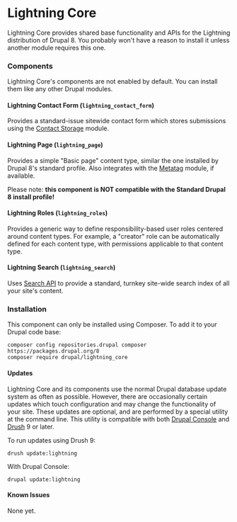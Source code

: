 # Lightning Core
Lightning Core provides shared base functionality and APIs for the Lightning
distribution of Drupal 8. You probably won't have a reason to install it
unless another module requires this one.

### Components
Lightning Core's components are not enabled by default. You can install them
like any other Drupal modules.

#### Lightning Contact Form (`lightning_contact_form`)
Provides a standard-issue sitewide contact form which stores submissions using
the [Contact Storage](https://drupal.org/project/contact_storage) module.

#### Lightning Page (`lightning_page`)
Provides a simple "Basic page" content type, similar the one installed by
Drupal 8's standard profile. Also integrates with the
[Metatag](https://drupal.org/project/metatag) module, if available.

Please note: **this component is NOT compatible with the Standard Drupal 8
install profile!**

#### Lightning Roles (`lightning_roles`)
Provides a generic way to define responsibility-based user roles centered
around content types. For example, a "creator" role can be automatically
defined for each content type, with permissions applicable to that content
type.

#### Lightning Search (`lightning_search`)
Uses [Search API](https://drupal.org/project/search_api) to provide a standard,
turnkey site-wide search index of all your site's content.

### Installation
This component can only be installed using Composer. To add it to your Drupal
code base:

```
composer config repositories.drupal composer https://packages.drupal.org/8
composer require drupal/lightning_core
```

#### Updates
Lightning Core and its components use the normal Drupal database update system
as often as possible. However, there are occasionally certain updates which
touch configuration and may change the functionality of your site. These updates
are optional, and are performed by a special utility at the command line. This 
utility is compatible with both 
[Drupal Console](https://github.com/hechoendrupal/drupal-console) and
[Drush](https://drush.org) 9 or later.

To run updates using Drush 9:

`
drush update:lightning
`

With Drupal Console:

`
drupal update:lightning
`

#### Known Issues
None yet.
